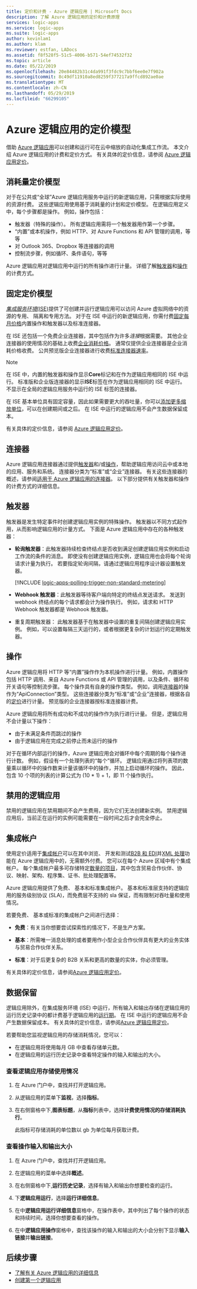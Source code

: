 ```yaml
---
title: 定价和计费 - Azure 逻辑应用 | Microsoft Docs
description: 了解 Azure 逻辑应用的定价和计费原理
services: logic-apps
ms.service: logic-apps
ms.suite: logic-apps
author: kevinlam1
ms.author: klam
ms.reviewer: estfan, LADocs
ms.assetid: f8f528f5-51c5-4006-b571-54ef74532f32
ms.topic: article
ms.date: 05/22/2019
ms.openlocfilehash: 20e84482b31c4da991f3fdc9c7bbf6ee0e7f902a
ms.sourcegitcommit: 8c49df11910a8ed8259f377217a9ffcd892ae0ae
ms.translationtype: MT
ms.contentlocale: zh-CN
ms.lasthandoff: 05/29/2019
ms.locfileid: "66299105"
---
```

# <a name="pricing-model-for-azure-logic-apps"></a>Azure 逻辑应用的定价模型

借助 [Azure 逻辑应用](../logic-apps/logic-apps-overview.md)可以创建和运行可在云中缩放的自动化集成工作流。 本文介绍 Azure 逻辑应用的计费和定价方式。 有关具体的定价信息，请参阅 [Azure 逻辑应用定价](https://azure.microsoft.com/pricing/details/logic-apps)。

<a name="consumption-pricing"></a>

## <a name="consumption-pricing-model"></a>消耗量定价模型

对于在公共或“全球”Azure 逻辑应用服务中运行的新逻辑应用，只需根据实际使用的资源付费。 这些逻辑应用使用基于消耗量的计划和定价模型。 在逻辑应用定义中，每个步骤都是操作。 例如，操作包括：

* 触发器（特殊的操作）。 所有逻辑应用需将一个触发器用作第一个步骤。
* “内置”或本机操作，例如 HTTP、对 Azure Functions 和 API 管理的调用，等等
* 对 Outlook 365、Dropbox 等连接器的调用
* 控制流步骤，例如循环、条件语句，等等

Azure 逻辑应用对逻辑应用中运行的所有操作进行计量。 详细了解[触发器](#triggers)和[操作](#actions)的计费方式。

<a name="fixed-pricing"></a>

## <a name="fixed-pricing-model"></a>固定定价模型

[*集成服务环境*(ISE)](../logic-apps/connect-virtual-network-vnet-isolated-environment-overview.md)提供了可创建并运行逻辑应用可以访问 Azure 虚拟网络中的资源的专用、 隔离和专用方法。 对于在 ISE 中运行的新逻辑应用，你需付费[固定每月价格](https://azure.microsoft.com/pricing/details/logic-apps)内置操作和触发器以及标准连接器。

在 ISE 还包括一个免费企业连接器，其中包括作为许多*连接*根据需要。 其他企业连接器的使用情况的基础上收费[企业消耗价格](https://azure.microsoft.com/pricing/details/logic-apps)。 通常仅提供企业连接器是企业消耗价格收费。 公共预览版企业连接器进行收费[标准连接器速率](https://azure.microsoft.com/pricing/details/logic-apps)。

> [!NOTE]
> 在 ISE 中，内置的触发器和操作显示**Core**标记和在作为逻辑应用相同的 ISE 中运行。 标准版和企业版连接器的显示**ISE**标签在作为逻辑应用相同的 ISE 中运行。 不显示在全局的逻辑应用服务中运行的 ISE 标签的连接器。

在 ISE 基本单位具有固定容量，因此如果需要更大的吞吐量，你可以[添加更多缩放单位](../logic-apps/connect-virtual-network-vnet-isolated-environment.md#add-capacity)，可以在创建期间或之后。 在 ISE 中运行的逻辑应用不会产生数据保留成本。

有关具体的定价信息，请参阅 [Azure 逻辑应用定价](https://azure.microsoft.com/pricing/details/logic-apps)。

<a name="connectors"></a>

## <a name="connectors"></a>连接器

Azure 逻辑应用连接器通过提供[触发器](#triggers)和/或[操作](#actions)，帮助逻辑应用访问云中或本地的应用、服务和系统。 连接器分类为“标准”或“企业”连接器。 有关这些连接器的概述，请参阅[适用于 Azure 逻辑应用的连接器](../connectors/apis-list.md)。 以下部分提供有关触发器和操作的计费方式的详细信息。

<a name="triggers"></a>

## <a name="triggers"></a>触发器

触发器是发生特定事件时创建逻辑应用实例的特殊操作。 触发器以不同方式起作用，从而影响逻辑应用的计量方式。 下面是 Azure 逻辑应用中存在的各种触发器：

* **轮询触发器**：此触发器持续检查终结点是否收到满足创建逻辑应用实例和启动工作流的条件的消息。 即使没有创建逻辑应用实例，逻辑应用也会将每个轮询请求计量为执行。 若要指定轮询间隔，请通过逻辑应用程序设计器设置触发器。

  [!INCLUDE [logic-apps-polling-trigger-non-standard-metering](../../includes/logic-apps-polling-trigger-non-standard-metering.md)]

* **Webhook 触发器**：此触发器等待客户端向特定的终结点发送请求。 发送到 webhook 终结点的每个请求都会计为操作执行。 例如，请求和 HTTP Webhook 触发器都是 Webhook 触发器。

* 重复周期触发器：  此触发器基于在触发器中设置的重复间隔创建逻辑应用实例。 例如，可以设置每隔三天运行的，或者根据更复杂的计划运行的定期触发器。

<a name="actions"></a>

## <a name="actions"></a>操作

Azure 逻辑应用将 HTTP 等“内置”操作作为本机操作进行计量。 例如，内置操作包括 HTTP 调用、来自 Azure Functions 或 API 管理的调用，以及条件、循环和开关语句等控制流步骤。 每个操作具有自身的操作类型。 例如，调用[连接器](https://docs.microsoft.com/connectors)的操作为“ApiConnection”类型。 这些连接器分类为“标准”或“企业”连接器，根据各自的[定价](https://azure.microsoft.com/pricing/details/logic-apps)进行计量。 预览版的企业连接器按标准连接器计费。 

Azure 逻辑应用将所有成功和不成功的操作作为执行进行计量。 但是，逻辑应用不会计量以下操作：

* 由于未满足条件而跳过的操作
* 由于逻辑应用在完成之前停止而未运行的操作

对于在循环内部运行的操作，Azure 逻辑应用会对循环中每个周期的每个操作进行计数。 例如，假设有一个处理列表的“每个”循环。 逻辑应用通过将列表项的数量乘以循环中的操作数来计量该循环中的操作，并加上启动循环的操作。 因此，包含 10 个项的列表的计算公式为 (10 * 1) + 1，即 11 个操作执行。

## <a name="disabled-logic-apps"></a>禁用的逻辑应用

禁用的逻辑应用在禁用期间不会产生费用，因为它们无法创建新实例。
禁用逻辑应用后，当前正在运行的实例可能需要在一段时间之后才会完全停止。

## <a name="integration-accounts"></a>集成帐户

使用定价适用于[集成帐户](logic-apps-enterprise-integration-create-integration-account.md)可以在其中浏览、 开发和测试[B2B 和 EDI](logic-apps-enterprise-integration-b2b.md)并[XML 处理](logic-apps-enterprise-integration-xml.md)功能在 Azure 逻辑应用中的，无需额外付费。
您可以在每个 Azure 区域中有个集成帐户。 每个集成帐户最多可存储特定[数量的项目](../logic-apps/logic-apps-limits-and-config.md)，其中包含贸易合作伙伴、协议、映射、架构、程序集、证书、批处理配置等。

Azure 逻辑应用提供了免费、 基本和标准集成帐户。 基本和标准层支持的逻辑应用的服务级别协议 (SLA)，而免费层不支持的 sla 保证，而有限制对吞吐量和使用情况。

若要免费、 基本或标准的集成帐户之间进行选择：

* **免费**：有关当你想要尝试探索性的情况下，不是生产方案。

* **基本**：所需唯一消息处理的或者要用作小型企业合作伙伴具有更大的业务实体与贸易合作伙伴关系。

* **标准**：对于后更复杂的 B2B 关系和更高的数量的实体，你必须管理。

有关具体的定价信息，请参阅[Azure 逻辑应用定价](https://azure.microsoft.com/pricing/details/logic-apps)。

<a name="data-retention"></a>

## <a name="data-retention"></a>数据保留

逻辑应用除外，在集成服务环境 (ISE) 中运行，所有输入和输出存储在逻辑应用的运行历史记录中的都计费基于逻辑应用的[运行期](logic-apps-limits-and-config.md#run-duration-retention-limits)。 在 ISE 中运行的逻辑应用不会产生数据保留成本。 有关具体的定价信息，请参阅[Azure 逻辑应用定价](https://azure.microsoft.com/pricing/details/logic-apps)。

若要帮助您监视逻辑应用的存储消耗情况，您可以：

* 在逻辑应用将使用每月 GB 中查看存储单元数。
* 在逻辑应用的运行历史记录中查看特定操作的输入和输出的大小。

<a name="storage-consumption"></a>

### <a name="view-logic-app-storage-consumption"></a>查看逻辑应用存储使用情况

1. 在 Azure 门户中，查找并打开逻辑应用。

1. 从逻辑应用的菜单下**监视**，选择**指标**。

1. 在右侧窗格中下,**图表标题**，从**指标**列表中，选择**计费使用情况的存储消耗执行**。

   此指标可存储消耗的单位数以 gb 为单位每月获取计费。

<a name="input-output-sizes"></a>

### <a name="view-action-input-and-output-sizes"></a>查看操作输入和输出大小

1. 在 Azure 门户中，查找并打开逻辑应用。

1. 在逻辑应用的菜单中选择**概述**。

1. 在右侧窗格中下,**运行历史记录**，选择有输入和输出你想要检查的运行。

1. 下**逻辑应用运行**，选择**运行详细信息**。

1. 在中**逻辑应用运行详细信息**窗格中，在操作表中，其中列出了每个操作的状态和持续时间，选择你想要查看的操作。

1. 在中**逻辑应用操作**窗格中，查找该操作的输入和输出的大小会分别下显示**输入链接**并**输出链接**。

## <a name="next-steps"></a>后续步骤

* [了解有关 Azure 逻辑应用的详细信息](logic-apps-overview.md)
* [创建第一个逻辑应用](quickstart-create-first-logic-app-workflow.md)